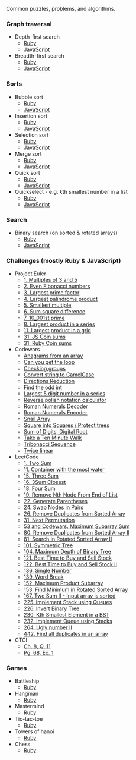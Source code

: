 Common puzzles, problems, and algorithms.

### Graph traversal
  * Depth-first search
    * [Ruby](https://github.com/agarun/algorithms/blob/master/depth-first-search/depth-first-search.rb)
    * [JavaScript](https://github.com/agarun/algorithms/blob/master/depth-first-search/depth-first-search.js)
  * Breadth-first search
    * [Ruby](https://github.com/agarun/algorithms/blob/master/breadth-first-search/breadth-first-search.rb)
    * [JavaScript](https://github.com/agarun/algorithms/blob/master/breadth-first-search/breadth-first-search.js)

### Sorts
  * Bubble sort
    * [Ruby](https://github.com/agarun/algorithms/blob/master/bubble-sort/bubble-sort.rb)
    * [JavaScript](https://github.com/agarun/algorithms/blob/master/bubble-sort/bubble-sort.js)
  * Insertion sort
    * [Ruby](https://github.com/agarun/algorithms/blob/master/insertion-sort/insertion-sort.rb)
    * [JavaScript](https://github.com/agarun/algorithms/blob/master/insertion-sort/insertion-sort.js)
  * Selection sort
    * [Ruby](https://github.com/agarun/algorithms/blob/master/selection-sort/selection-sort.rb)
    * [JavaScript](https://github.com/agarun/algorithms/blob/master/selection-sort/selection-sort.js)
  * Merge sort
    * [Ruby](https://github.com/agarun/algorithms/blob/master/merge-sort/merge-sort.rb)
    * [JavaScript](https://github.com/agarun/algorithms/blob/master/merge-sort/merge-sort.js)
  * Quick sort
    * [Ruby](https://github.com/agarun/algorithms/blob/master/quick-sort/quick-sort.rb)
    * [JavaScript](https://github.com/agarun/algorithms/blob/master/quick-sort/quick-sort.js)
  * Quickselect - e.g. *k*th smallest number in a list
    * [Ruby](https://github.com/agarun/algorithms/blob/master/quickselect/quickselect.rb)
    * [JavaScript](https://github.com/agarun/algorithms/blob/master/quickselect/quickselect.js)

### Search
  * Binary search (on sorted & rotated arrays)
    * [Ruby](https://github.com/agarun/algorithms/blob/master/binary-search/binary-search.rb)
    * [JavaScript](https://github.com/agarun/algorithms/blob/master/binary-search/binary-search.js)

### Challenges (mostly Ruby & JavaScript)
  * Project Euler
    * [1. Multiples of 3 and 5](https://github.com/agarun/algorithms/blob/master/project-euler/Euler%201.%20Multiples%20of%203%20and%205.rb)
    * [2. Even Fibonacci numbers](https://github.com/agarun/algorithms/blob/master/project-euler/Euler%202.%20Even%20Fibonacci%20numbers.rb)
    * [3. Largest prime factor](https://github.com/agarun/algorithms/blob/master/project-euler/Euler%203.%20Largest%20prime%20factor.rb)
    * [4. Largest palindrome product](https://github.com/agarun/algorithms/blob/master/project-euler/Euler%204.%20Largest%20palindrome%20product.rb)
    * [5. Smallest multiple](https://github.com/agarun/algorithms/blob/master/project-euler/Euler%205.%20Smallest%20multiple.rb)
    * [6. Sum square difference](https://github.com/agarun/algorithms/blob/master/project-euler/Euler%206.%20Sum%20square%20difference.rb)
    * [7. 10_001st prime](https://github.com/agarun/algorithms/blob/master/project-euler/Euler%207.%2010_001st%20prime.rb)
    * [8. Largest product in a series](https://github.com/agarun/algorithms/blob/master/project-euler/Euler%208.%20Largest%20product%20in%20a%20series.rb)
    * [11. Largest product in a grid](https://github.com/agarun/algorithms/blob/master/project-euler/Euler%2011.%20Largest%20product%20in%20a%20grid.rb)
    * [31. JS Coin sums](https://github.com/agarun/algorithms/blob/master/project-euler/Euler%2031.%20Coin%20sums.js)
    * [31. Ruby Coin sums](https://github.com/agarun/algorithms/blob/master/project-euler/Euler%2031.%20Coin%20sums.rb)
  * Codewars
    * [Anagrams from an array](https://github.com/agarun/algorithms/blob/master/codewars/Codewars.%20Anagrams%20from%20an%20array.rb)  
    * [Can you get the loop](https://github.com/agarun/algorithms/blob/master/codewars/Codewars.%20Can%20you%20get%20the%20loop.rb)  
    * [Checking groups](https://github.com/agarun/algorithms/blob/master/codewars/Codewars.%20Checking%20groups.rb)  
    * [Convert string to CamelCase](https://github.com/agarun/algorithms/blob/master/codewars/Codewars.%20Convert%20string%20to%20CamelCase.rb)  
    * [Directions Reduction](https://github.com/agarun/algorithms/blob/master/codewars/Codewars.%20Directions%20Reduction.rb)  
    * [Find the odd int](https://github.com/agarun/algorithms/blob/master/codewars/Codewars.%20Find%20the%20odd%20int.js)  
    * [Largest 5 digit number in a series](https://github.com/agarun/algorithms/blob/master/codewars/Codewars.%20Largest%205%20digit%20number%20in%20a%20series.rb)  
    * [Reverse polish notation calculator](https://github.com/agarun/algorithms/blob/master/codewars/Codewars.%20Reverse%20polish%20notation%20calculator.rb)  
    * [Roman Numerals Decoder](https://github.com/agarun/algorithms/blob/master/codewars/Codewars.%20Roman%20Numerals%20Decoder.rb)  
    * [Roman Numerals Encoder](https://github.com/agarun/algorithms/blob/master/codewars/Codewars.%20Roman%20Numerals%20Encoder.rb)  
    * [Snail Array](https://github.com/agarun/algorithms/blob/master/codewars/Codewars.%20Snail%20Array.rb)  
    * [Square into Squares / Protect trees](https://github.com/agarun/algorithms/blob/master/codewars/Codewars.%20Square%20into%20Squares.%20Protect%20trees.rb)  
    * [Sum of Digits, Digital Root](https://github.com/agarun/algorithms/blob/master/codewars/Codewars.%20Sum%20of%20Digits%2C%20Digital%20Root.js)  
    * [Take a Ten Minute Walk](https://github.com/agarun/algorithms/blob/master/codewars/Codewars.%20Take%20a%20Ten%20Minute%20Walk.js)  
    * [Tribonacci Sequence](https://github.com/agarun/algorithms/blob/master/codewars/Codewars.%20Tribonacci%20Sequence.js)  
    * [Twice linear](https://github.com/agarun/algorithms/blob/master/codewars/Codewars.%20Twice%20linear.rb)  
  * LeetCode
    * [1. Two Sum](https://github.com/agarun/algorithms/blob/master/leetcode/Leetcode%201.%20Two%20Sum.rb)
    * [11. Container with the most water](https://github.com/agarun/algorithms/blob/master/leetcode/Leetcode%2011.%20Container%20with%20the%20most%20water.rb)
    * [15. Three Sum](https://github.com/agarun/algorithms/blob/master/leetcode/Leetcode%2015.%20Three%20Sum.rb)
    * [16. 3Sum Closest](https://github.com/agarun/algorithms/blob/master/leetcode/Leetcode%2016.%203Sum%20Closest.rb)
    * [18. Four Sum](https://github.com/agarun/algorithms/blob/master/leetcode/Leetcode%2018.%20Four%20Sum.rb)
    * [19. Remove Nth Node From End of List](https://github.com/agarun/algorithms/blob/master/leetcode/Leetcode%2019.%20Remove%20Nth%20Node%20From%20End%20of%20List.rb)
    * [22. Generate Parentheses](https://github.com/agarun/algorithms/blob/master/leetcode/Leetcode%2022.%20Generate%20Parentheses.rb)
    * [24. Swap Nodes in Pairs](https://github.com/agarun/algorithms/blob/master/leetcode/Leetcode%2024.%20Swap%20Nodes%20in%20Pairs.rb)
    * [26. Remove Duplicates from Sorted Array](https://github.com/agarun/algorithms/blob/master/leetcode/Leetcode%2026.%20Remove%20Duplicates%20from%20Sorted%20Array.rb)
    * [31. Next Permutation](https://github.com/agarun/algorithms/blob/master/leetcode/Leetcode%2031.%20Next%20Permutation.rb)
    * [53 and Codewars. Maximum Subarray Sum](https://github.com/agarun/algorithms/blob/master/leetcode/Leetcode%2053%20and%20Codewars.%20Maximum%20Subarray%20Sum.rb)
    * [80. Remove Duplicates from Sorted Array II](https://github.com/agarun/algorithms/blob/master/leetcode/Leetcode%2080.%20Remove%20Duplicates%20from%20Sorted%20Array%20II.rb)
    * [81. Search in Rotated Sorted Array II](https://github.com/agarun/algorithms/blob/master/leetcode/Leetcode%2081.%20Search%20in%20Rotated%20Sorted%20Array%20II.rb)
    * [101. Symmetric Tree](https://github.com/agarun/algorithms/blob/master/leetcode/Leetcode%20101.%20Symmetric%20Tree.rb)
    * [104. Maximum Depth of Binary Tree](https://github.com/agarun/algorithms/blob/master/leetcode/Leetcode%20104.%20Maximum%20Depth%20of%20Binary%20Tree.rb)
    * [121. Best Time to Buy and Sell Stock](https://github.com/agarun/algorithms/blob/master/leetcode/Leetcode%20121.%20Best%20Time%20to%20Buy%20and%20Sell%20Stock.rb)
    * [122. Best Time to Buy and Sell Stock II](https://github.com/agarun/algorithms/blob/master/leetcode/Leetcode%20122.%20Best%20Time%20to%20Buy%20and%20Sell%20Stock%20II.rb)
    * [136. Single Number](https://github.com/agarun/algorithms/blob/master/leetcode/Leetcode%20136.%20Single%20Number.rb)
    * [139. Word Break](https://github.com/agarun/algorithms/blob/master/leetcode/Leetcode%20139.%20Word%20Break.rb)
    * [152. Maximum Product Subarray](https://github.com/agarun/algorithms/blob/master/leetcode/Leetcode%20152.%20Maximum%20Product%20Subarray.rb)
    * [153. Find Minimum in Rotated Sorted Array](https://github.com/agarun/algorithms/blob/master/leetcode/Leetcode%20153.%20Find%20Minimum%20in%20Rotated%20Sorted%20Array.rb)
    * [167. Two Sum II - Input array is sorted](https://github.com/agarun/algorithms/blob/master/leetcode/Leetcode%20167.%20Two%20Sum%20II%20-%20Input%20array%20is%20sorted.rb)
    * [225. Implement Stack using Queues](https://github.com/agarun/algorithms/blob/master/leetcode/Leetcode%20225.%20Implement%20Stack%20using%20Queues.rb)
    * [226. Invert Binary Tree](https://github.com/agarun/algorithms/blob/master/leetcode/Leetcode%20226.%20Invert%20Binary%20Tree.rb)
    * [230. Kth Smallest Element in a BST](https://github.com/agarun/algorithms/blob/master/leetcode/Leetcode%20230.%20Kth%20Smallest%20Element%20in%20a%20BST.rb)  
    * [232. Implement Queue using Stacks](https://github.com/agarun/algorithms/blob/master/leetcode/Leetcode%20232.%20Implement%20Queue%20using%20Stacks.rb)
    * [264. Ugly number II](https://github.com/agarun/algorithms/blob/master/leetcode/Leetcode%20264.%20Ugly%20number%20II.rb)
    * [442. Find all duplicates in an array](https://github.com/agarun/algorithms/blob/master/leetcode/Leetcode%20442.%20Find%20all%20duplicates%20in%20an%20array.rb)
  * CTCI
    * [Ch. 8, Q. 11](https://github.com/agarun/algorithms/blob/master/cracking-the-coding-interview-6th/chapter8-question11.rb)
    * [Pg. 68, Ex. 1](https://github.com/agarun/algorithms/blob/master/cracking-the-coding-interview-6th/example-1-page-68.rb)

### Games
  * Battleship
    * [Ruby](https://github.com/agarun/algorithms/tree/master/games/battleship)
  * Hangman
    * [Ruby](https://github.com/agarun/algorithms/tree/master/games/hangman)
  * Mastermind
    * [Ruby](https://github.com/agarun/algorithms/tree/master/games/mastermind)
  * Tic-tac-toe
    * [Ruby](https://github.com/agarun/algorithms/tree/master/games/tic-tac-toe)
  * Towers of hanoi
    * [Ruby](https://github.com/agarun/algorithms/tree/master/games/towers-of-hanoi)
  * Chess
    * [Ruby](https://github.com/agarun/homeworks/tree/master/classwork/W2D2/chess)
